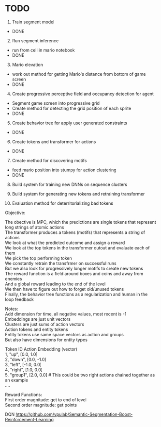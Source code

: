 


# TODO

1. Train segment model  
 - DONE  

2. Run segment inference  
 - run from cell in mario notebook  
 - DONE  

3. Mario elevation  
 - work out method for getting Mario's distance from bottom of game screen   
 - DONE  
 
4. Create progressive perceptive field and occupancy detection for agent  
 - Segment game screen into progressive grid  
 - Create method for detecting the grid position of each sprite  
 - DONE  

5. Create behavior tree for apply user generated constraints  
 - DONE

6. Create tokens and transformer for actions  
 - DONE

7. Create method for discovering motifs
 - feed mario position into stumpy for action clustering  
 - DONE

8. Build system for training new DNNs on sequence clusters  

9. Build system for generating new tokens and retraining transformer  

10. Evaluation method for deterritorializing bad tokens  



Objective:  

The obective is MPC, which the predictions are single tokens that represent long strings of atomic actions  
The transformer produces a tokens (motifs) that represents a string of actions  
We look at what the predicted outcome and assign a reward  
We look at the top tokens in the transformer outout and evaluate each of them  
We pick the top performing token  
We constantly retrain the transfrmer on successful runs  
But we also look for progressively longer motifs to create new tokens  
The reward function is a field around boxes and coins and away from enemies  
And a global reward leading to the end of the level  
We then have to figure out how to forget old/unused tokens  
Finally, the behavior tree functions as a regularization and human in the loop feedback  



Notes:  
Add dimension for time, all negative values, most recent is -1  
Embeddings are just unit vectors  
Clusters are just sums of action vectors  
Action tokens and entity tokens  
Entity tokens use same space vectors as action and groups  
But also have dimensions for entity types  


Token ID Action Embedding (vector)  
1, "up",     [0.0, 1.0]  
2, "down",   [0.0, -1.0]  
3, "left",   [-1.0, 0.0]  
4, "right",  [1.0, 0.0]  
5, "group1", [2.0, 0.0] # This could be two right actions chained together as an example  
....  


Reward Functions:  
First order magnitude: get to end of level  
Second order magnitude: get points  



DQN
https://github.com/vpulab/Semantic-Segmentation-Boost-Reinforcement-Learning

